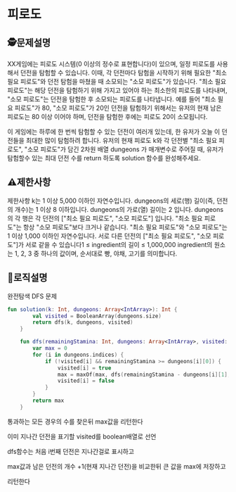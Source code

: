 피로도
=
## 🕵️문제설명
XX게임에는 피로도 시스템(0 이상의 정수로 표현합니다)이 있으며, 일정 피로도를 사용해서 던전을 탐험할 수 있습니다. 이때, 각 던전마다 탐험을 시작하기 위해 필요한 "최소 필요 피로도"와 던전 탐험을 마쳤을 때 소모되는 "소모 피로도"가 있습니다. "최소 필요 피로도"는 해당 던전을 탐험하기 위해 가지고 있어야 하는 최소한의 피로도를 나타내며, "소모 피로도"는 던전을 탐험한 후 소모되는 피로도를 나타냅니다. 예를 들어 "최소 필요 피로도"가 80, "소모 피로도"가 20인 던전을 탐험하기 위해서는 유저의 현재 남은 피로도는 80 이상 이어야 하며, 던전을 탐험한 후에는 피로도 20이 소모됩니다.

이 게임에는 하루에 한 번씩 탐험할 수 있는 던전이 여러개 있는데, 한 유저가 오늘 이 던전들을 최대한 많이 탐험하려 합니다. 유저의 현재 피로도 k와 각 던전별 "최소 필요 피로도", "소모 피로도"가 담긴 2차원 배열 dungeons 가 매개변수로 주어질 때, 유저가 탐험할수 있는 최대 던전 수를 return 하도록 solution 함수를 완성해주세요.
## ⚠️제한사항

제한사항
k는 1 이상 5,000 이하인 자연수입니다.
dungeons의 세로(행) 길이(즉, 던전의 개수)는 1 이상 8 이하입니다.
dungeons의 가로(열) 길이는 2 입니다.
dungeons의 각 행은 각 던전의 ["최소 필요 피로도", "소모 피로도"] 입니다.
"최소 필요 피로도"는 항상 "소모 피로도"보다 크거나 같습니다.
"최소 필요 피로도"와 "소모 피로도"는 1 이상 1,000 이하인 자연수입니다.
서로 다른 던전의 ["최소 필요 피로도", "소모 피로도"]가 서로 같을 수 있습니다1 ≤ ingredient의 길이 ≤ 1,000,000
ingredient의 원소는 1, 2, 3 중 하나의 값이며, 순서대로 빵, 야채, 고기를 의미합니다.


## 🔎로직설명
완전탐색 DFS 문제

```kotlin
fun solution(k: Int, dungeons: Array<IntArray>): Int {
        val visited = BooleanArray(dungeons.size)
        return dfs(k, dungeons, visited)
    }

    fun dfs(remainingStamina: Int, dungeons: Array<IntArray>, visited: BooleanArray): Int {
        var max = 0
        for (i in dungeons.indices) {
            if (!visited[i] && remainingStamina >= dungeons[i][0]) {
                visited[i] = true
                max = maxOf(max, dfs(remainingStamina - dungeons[i][1], dungeons, visited) + 1)
                visited[i] = false
            }
        }
        return max
    }
```
통과하는 모든 경우의 수를 찾은뒤 max값을 리턴한다

이미 지나간 던전을 표기할 visited를 boolean배열로 선언

dfs함수는 처음 i번째 던전은 지나간걸로 표시하고

max값과 남은 던전의 개수 +1(현재 지나간 던전)을 비교한뒤 큰 값을 max에 저장하고

리턴한다

